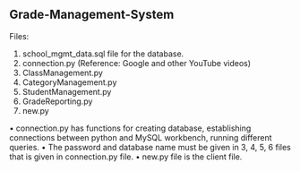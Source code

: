 ## Grade-Management-System

Files:
1.	school_mgmt_data.sql file for the database.
2.	connection.py (Reference: Google and other YouTube videos)
3.	ClassManagement.py
4.	CategoryManagement.py
5.	StudentManagement.py
6.	GradeReporting.py
7.	new.py

•	connection.py has functions for creating database, establishing connections between python and MySQL workbench, running different queries.
•	The password and database name must be given in 3, 4, 5, 6 files that is given in connection.py file.
•	new.py file is the client file.
